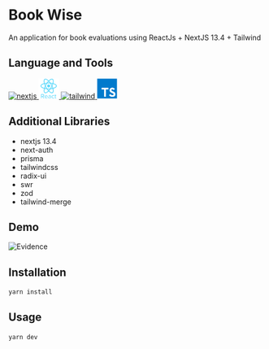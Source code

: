 # Book Wise

An application for book evaluations using ReactJs + NextJS 13.4 + Tailwind

## Language and Tools

<p align="left"> <a href="https://nextjs.org/" target="_blank" rel="noreferrer"> <img src="https://cdn.worldvectorlogo.com/logos/nextjs-2.svg" alt="nextjs" width="40" height="40"/> </a> <a href="https://reactjs.org/" target="_blank" rel="noreferrer"> <img src="https://raw.githubusercontent.com/devicons/devicon/master/icons/react/react-original-wordmark.svg" alt="react" width="40" height="40"/> </a> <a href="https://tailwindcss.com/" target="_blank" rel="noreferrer"> <img src="https://www.vectorlogo.zone/logos/tailwindcss/tailwindcss-icon.svg" alt="tailwind" width="40" height="40"/> </a> <a href="https://www.typescriptlang.org/" target="_blank" rel="noreferrer"> <img src="https://raw.githubusercontent.com/devicons/devicon/master/icons/typescript/typescript-original.svg" alt="typescript" width="40" height="40"/> </a> </p>

## Additional Libraries

- nextjs 13.4
- next-auth
- prisma
- tailwindcss
- radix-ui
- swr
- zod
- tailwind-merge

## Demo

![Evidence](https://github.com/samirelhassann/book-wise/assets/91634008/3d4f0a79-4cae-4b68-9b2e-3fa31f684c97)

## Installation

```bash
yarn install
```

## Usage

```bash
yarn dev
```
